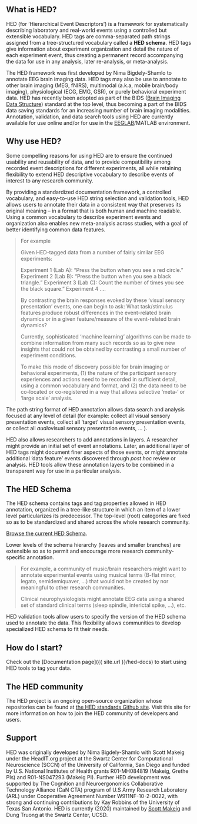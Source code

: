
## What is HED?

HED (for ‘Hierarchical Event Descriptors’) is a framework for systematically describing laboratory and real-world events using a controlled but extensible vocabulary. HED tags are comma-separated path strings assigned from a tree-structured vocabulary called a **HED schema**. HED tags give information about experiment organization and detail the nature of each experiment event, thus creating a permanent record accompanying the data for use in any analysis, later re-analysis, or meta-analysis.

The HED framework was first developed by Nima Bigdely-Shamlo to annotate EEG brain imaging data. HED tags may also be use to annotate to other brain imaging (MEG, fNIRS), multimodal (a.k.a, mobile brain/body imaging), physiological (ECG, EMG, GSR), or purely behavioral experiment data. HED has recently been adopted as part of the BIDS ([Brain Imaging Data Structure](http://bids.neuroimaging.io/)) standard at the top level, thus becoming a part of the BIDS data saving standards for an increasing number of brain imaging modalities. Annotation, validation, and data search tools using HED are currently available for use online and/or for use in the [EEGLAB](https://sccn.ucsd.edu/eeglab)/MATLAB environment.

## Why use HED?

Some compelling reasons for using HED are to ensure the continued usability and reusability of data, and to provide compatibility among recorded event descriptions for different experiments, all while retaining flexibility to extend HED descriptive vocabulary to describe events of interest to any research community.

By providing a standardized documentation framework, a controlled vocabulary, and easy-to-use HED string selection and validation tools, HED allows users to annotate their data in a consistent way that preserves its original meaning – in a format that is both human and machine readable. Using a common vocabulary to describe experiment events and organization also enables new meta-analysis across studies, with a goal of better identifying common data features. 

> For example
>
> Given HED-tagged data from a number of fairly similar EEG experiments:
>
> Experiment 1 (Lab A): “Press the button when you see a red circle.”
> Experiment 2 (Lab B): “Press the button when you see a black triangle.”
> Experiment 3 (Lab C): Count the number of times you see the black square.”
> Experiment 4   ….
>
> By contrasting the brain responses evoked by these ‘visual sensory presentation’ events, one can begin to ask: What task/stimulus features produce robust differences in the event-related brain dynamics or in a given feature/measure of the event-related brain dynamics? 
>
> Currently, sophisticated ‘machine learning’ algorithms can be made to combine information from many such records so as to give new insights that could not be obtained by contrasting a small number of experiment conditions. 
>
> To make this mode of discovery possible for brain imaging or behavioral experiments, (1) the nature of the participant sensory experiences and actions need to be recorded in sufficient detail, using a common vocabulary and format, and (2) the data need to be co-located or co-registered in a way that allows selective ‘meta-‘ or ‘large scale’ analysis.



The path string format of HED annotation allows data search and analysis focused at any level of detail (for example: collect all visual sensory presentation events, collect all ‘target’ visual sensory presentation events, or collect all *audio*visual sensory presentation events, … ).

HED also allows researchers to add annotations in layers. A researcher might provide an initial set of event annotations. Later, an additional layer of HED tags might document finer aspects of those events, or might annotate additional ‘data feature’ events discovered through *post hoc* review or analysis. HED tools allow these annotation layers to be combined in a transparent way for use in a particular analysis.

## The HED Schema

The HED schema contains tags and tag properties allowed in HED annotation, organized in a tree-like structure in which an item of a lower level particularizes its predecessor. The top-level (root) categories are fixed so as to be standardized and shared across the whole research community. 

[Browse the current HED Schema](http://www.hedtags.org/display_hed.html).

Lower levels of the schema hierarchy (leaves and smaller branches) are extensible so as to permit and encourage more research community-specific annotation. 

> For example, a community of music/brain researchers might want to annotate experimental events using musical terms (B-flat minor, legato, semidemiquaver, …) that would not be created by nor meaningful to other research communities. 
>
> Clinical neurophysiologists might annotate EEG data using a shared set of standard clinical terms (sleep spindle, interictal spike, …), etc.

HED validation tools allow users to specify the version of the HED schema used to annotate the data. This flexibility allows communities to develop specialized HED schema to fit their needs.


## How do I start?

Check out the [Documentation page]({{ site.url }}/hed-docs) to start using HED tools to tag your data.  

## The HED community

The HED project is an ongoing open-source organization whose repositories can be found at
[the HED standards Github site](https://github.com/hed-standard). Visit this site for more information on how to join the HED
community of developers and users.

## Support 

HED was originally developed by Nima Bigdely-Shamlo with Scott Makeig under the HeadIT.org project at the Swartz Center for Computational Neuroscience (SCCN) of the University of California, San Diego and funded by U.S. National Institutes of Health grants R01-MH084819 (Makeig, Grethe PIs) and R01-NS047293 (Makeig PI). Further HED development was supported by The Cognition and Neuroergonomics Collaborative Technology Alliance (CaN CTA) program of U.S Army Research Laboratory (ARL) under Cooperative Agreement Number W911NF-10-2-0022, with strong and continuing contributions by Kay Robbins of the University of Texas San Antonio. HED is currently (2020) maintained by [Scott Makeig](http://smakeig@ucsd.edu) and Dung Truong at the Swartz Center, UCSD. 